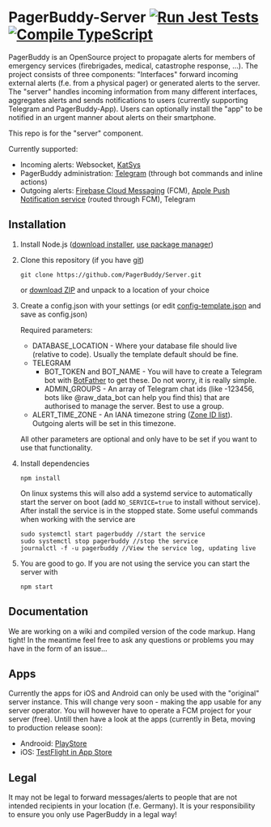 # PagerBuddy-Server [![Run Jest Tests](https://github.com/PagerBuddy/Server/actions/workflows/run_tests.yml/badge.svg)](https://github.com/PagerBuddy/Server/actions/workflows/run_tests.yml) [![Compile TypeScript](https://github.com/PagerBuddy/Server/actions/workflows/tsc.yml/badge.svg)](https://github.com/PagerBuddy/Server/actions/workflows/tsc.yml)

PagerBuddy is an OpenSource project to propagate alerts for members of emergency services (firebrigades, medical, catastrophe response, ...). The project consists of three components: "Interfaces" forward incoming external alerts (f.e. from a physical pager) or generated alerts to the server. The "server" handles incoming information from many different interfaces, aggregates alerts and sends notifications to users (currently supporting Telegram and PagerBuddy-App). Users can optionally install the "app" to be notified in an urgent manner about alerts on their smartphone.

This repo is for the "server" component.

Currently supported:
* Incoming alerts: Websocket, [KatSys](https://www.fuf-frey.de/katsys/)
* PagerBuddy administration: [Telegram](https://telegram.org/) (through bot commands and inline actions)
* Outgoing alerts: [Firebase Cloud Messaging](https://firebase.google.com/docs/cloud-messaging) (FCM), [Apple Push Notification service](https://developer.apple.com/documentation/usernotifications) (routed through FCM), Telegram

## Installation

1. Install Node.js ([download installer](https://nodejs.org/en/download/), [use package manager](https://nodejs.org/en/download/package-manager/))

2. Clone this repository (if you have [git](https://git-scm.com/downloads))
   ```
   git clone https://github.com/PagerBuddy/Server.git
   ```
   or [download ZIP](https://github.com/PagerBuddy/Server/archive/refs/heads/main.zip) and unpack to a location of your choice

3. Create a config.json with your settings (or edit [config-template.json](https://github.com/PagerBuddy/Server/blob/main/config-template.json) and save as config.json)

   Required parameters:
   * DATABASE_LOCATION - Where your database file should live (relative to code). Usually the template default should be fine.
   * TELEGRAM
      * BOT_TOKEN and BOT_NAME - You will have to create a Telegram bot with [BotFather](https://core.telegram.org/bots#6-botfather) to get these. Do not worry, it is really simple.
      * ADMIN_GROUPS - An array of Telegram chat ids (like -123456, bots like @raw_data_bot can help you find this) that are authorised to manage the server. Best to use a group. 
   * ALERT_TIME_ZONE - An IANA timezone string ([Zone ID list](https://nodatime.org/TimeZones)). Outgoing alerts will be set in this timezone.
   
   All other parameters are optional and only have to be set if you want to use that functionality.

4. Install dependencies
   ```
   npm install
   ```
   On linux systems this will also add a systemd service to automatically start the server on boot (add ```NO_SERVICE=true``` to install without service). After install the service is in the stopped state. Some useful commands when working with the service are
      ```
      sudo systemctl start pagerbuddy //start the service
      sudo systemctl stop pagerbuddy //stop the service
      journalctl -f -u pagerbuddy //View the service log, updating live
      ```
5. You are good to go. If you are not using the service you can start the server with
   ```
   npm start
   ```

## Documentation
We are working on a wiki and compiled version of the code markup. Hang tight!
In the meantime feel free to ask any questions or problems you may have in the form of an issue...

## Apps
Currently the apps for iOS and Android can only be used with the "original" server instance. This will change very soon - making the app usable for any server operator. You will however have to operate a FCM project for your server (free). Untill then have a look at the apps (currently in Beta, moving to production release soon):
* Androoid: [PlayStore](https://play.google.com/store/apps/details?id=de.bartunik.pagerbuddy&hl=en&gl=US)
* iOS: [TestFlight in App Store](https://testflight.apple.com/join/C0bsfa5g)

## Legal
It may not be legal to forward messages/alerts to people that are not intended recipients in your location (f.e. Germany). It is your responsibility to ensure you only use PagerBuddy in a legal way!
